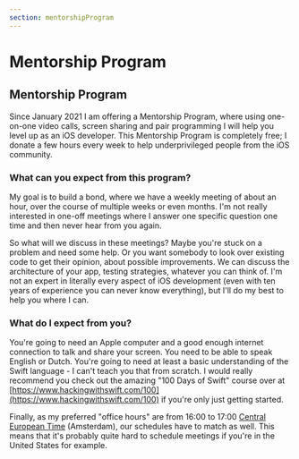 ```yaml
---
section: mentorshipProgram
---
```


# Mentorship Program

## Mentorship Program
Since January 2021 I am offering a Mentorship Program, where using one-on-one video calls, screen sharing and pair programming I will help you level up as an iOS developer. This Mentorship Program is completely free; I donate a few hours every week to help underprivileged people from the iOS community. 

### What can you expect from this program?
My goal is to build a bond, where we have a weekly meeting of about an hour, over the course of multiple weeks or even months. I'm not really interested in one-off meetings where I answer one specific question one time and then never hear from you again.

So what will we discuss in these meetings? Maybe you're stuck on a problem and need some help. Or you want somebody to look over existing code to get their opinion, about possible improvements. We can discuss the architecture of your app, testing strategies, whatever you can think of. I'm not an expert in literally every aspect of iOS development (even with ten years of experience you can never know everything), but I'll do my best to help you where I can. 

### What do I expect from you?
You're going to need an Apple computer and a good enough internet connection to talk and share your screen. You need to be able to speak English or Dutch. You're going to need at least a basic understanding of the Swift language - I can't teach you that from scratch. I would really recommend you check out the amazing "100 Days of Swift" course over at [https://www.hackingwithswift.com/100](https://www.hackingwithswift.com/100) if you're only just getting started.

Finally, as my preferred "office hours" are from 16:00 to 17:00 [Central European Time](https://time.is/CET) (Amsterdam), our schedules have to match as well. This means that it's probably quite hard to schedule meetings if you're in the United States for example.
